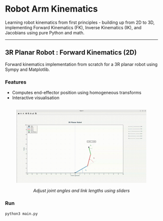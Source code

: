 # Robot Arm Kinematics

Learning robot kinematics from first principles - building up from 2D to 3D, implementing Forward Kinematics (FK), Inverse Kinematics (IK), and Jacobians using pure Python and math.

---

## 3R Planar Robot : Forward Kinematics (2D)

Forward kinematics implementation from scratch for a 3R planar robot using Sympy and Matplotlib.

### Features
- Computes end-effector position using homogeneous transforms  
- Interactive visualisation

<br>
<div align="center">
  <img src="assets/forward_kinematics_2d.gif" alt="Forward Kinematics Visualization" width="85%">
  <p><em>Adjust joint angles and link lengths using sliders</em></p>
</div>

### Run
```bash
python3 main.py

